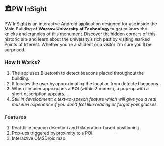 ## 🏛️PW InSight

PW InSight is an interactive Android application designed for use inside the Main Building of **Warsaw University of Technology** to get to know the knicks and crannies of this monument. Discover the hidden corners of this historic site and learn about the university’s rich past by visiting marked Points of Interest. Whether you're a student or a visitor I'm sure you'll be surprised.

### How It Works?
1. The app uses Bluetooth to detect beacons placed throughout the building.
2. It locates the user by approximating the location from detected beacons.
3. When the user approaches a POI (within 2 meters), a pop-up with a short description appears.
4. *Still in development: a text-to-speech feature which will give you a real museum experience if you don't feel like reading or forgot your glasses.*

### Features
1. Real-time beacon detection and trilateration-based positioning.
2. Pop-ups triggered by proximity to a POI.
3. Interactive OMSDroid map.
